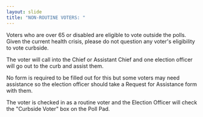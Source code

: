 ```yaml
---
layout: slide
title: "NON-ROUTINE VOTERS: "
---
```


Voters who are over 65 or disabled are eligible to vote outside the polls. Given the current health crisis, please do not question any voter&#39;s eligibility to vote curbside.

The voter will call into the Chief or Assistant Chief and one election officer will go out to the curb and assist them.

No form is required to be filled out for this but some voters may need assistance so the election officer should take a Request for Assistance form with them.

The voter is checked in as a routine voter and the Election Officer will check the &quot;Curbside Voter&quot; box on the Poll Pad.